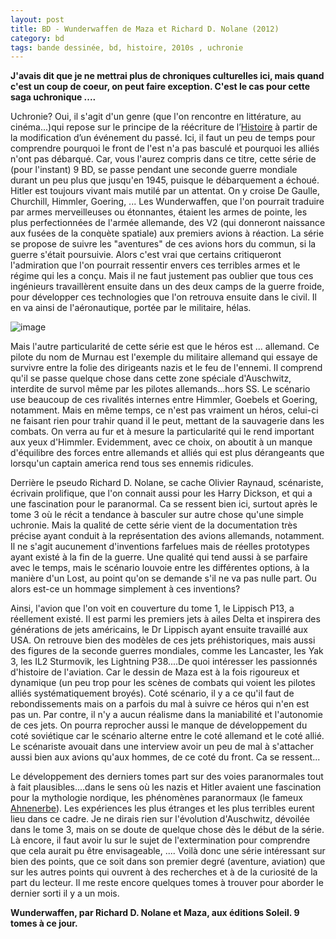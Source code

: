 ```yaml
---
layout: post
title: BD - Wunderwaffen de Maza et Richard D. Nolane (2012)
category: bd
tags: bande dessinée, bd, histoire, 2010s , uchronie
---
```

**J'avais dit que je ne mettrai plus de chroniques culturelles ici, mais quand c'est un coup de coeur, on peut faire exception. C'est le cas pour cette saga uchronique ....**

Uchronie? Oui, il s'agit d'un genre (que l'on rencontre en littérature, au cinéma...)qui repose sur le principe de la réécriture de l’<a title="Histoire" href="https://fr.wikipedia.org/wiki/Histoire">Histoire</a> à partir de la modification d’un événement du passé. Ici, il faut un peu de temps pour comprendre pourquoi le front de l'est n'a pas basculé et pourquoi les alliés n'ont pas débarqué. Car, vous l'aurez compris dans ce titre, cette série de (pour l'instant) 9 BD, se passe pendant une seconde guerre mondiale durant un peu plus que jusqu'en 1945, puisque le débarquement a échoué. Hitler est toujours vivant mais mutilé par un attentat. On y croise De Gaulle, Churchill, Himmler, Goering, ... Les Wunderwaffen, que l'on pourrait traduire par armes merveilleuses ou étonnantes, étaient les armes de pointe, les plus perfectionnées de l'armée allemande, des V2 (qui donneront naissance aux fusées de la conquète spatiale) aux premiers avions à réaction. La série se propose de suivre les "aventures" de ces avions hors du commun, si la guerre s'était poursuivie. Alors c'est vrai que certains critiqueront l'admiration que l'on pourrait ressentir envers ces terribles armes et le régime qui les a conçu. Mais il ne faut justement pas oublier que tous ces ingénieurs travaillèrent ensuite dans un des deux camps de la guerre froide, pour développer ces technologies que l'on retrouva ensuite dans le civil. Il en va ainsi de l'aéronautique, portée par le militaire, hélas.

![image](https://filedn.eu/llqi9IBxlYouGRXYG2xlROb/img/2016/wunderwaffen.jpg)

Mais l'autre particularité de cette série est que le héros est ... allemand. Ce pilote du nom de Murnau est l'exemple du militaire allemand qui essaye de survivre entre la folie des dirigeants nazis et le feu de l'ennemi. Il comprend qu'il se passe quelque chose dans cette zone spéciale d'Auschwitz, interdite de survol même par les pilotes allemands...hors SS. Le scénario use beaucoup de ces rivalités internes entre Himmler, Goebels et Goering, notamment. Mais en même temps, ce n'est pas vraiment un héros, celui-ci ne faisant rien pour trahir quand il le peut, mettant de la sauvagerie dans les combats. On verra au fur et à mesure la particularité qui le rend important aux yeux d'Himmler. Evidemment, avec ce choix, on aboutit à un manque d'équilibre des forces entre allemands et alliés qui est plus dérangeants que lorsqu'un captain america rend tous ses ennemis ridicules.

Derrière le pseudo Richard D. Nolane, se cache Olivier Raynaud, scénariste, écrivain prolifique, que l'on connait aussi pour les Harry Dickson, et qui a une fascination pour le paranormal. Ca se ressent bien ici, surtout après le tome 3 où le récit a tendance à basculer sur autre chose qu'une simple uchronie. Mais la qualité de cette série vient de la documentation très précise ayant conduit à la représentation des avions allemands, notamment. Il ne s'agit aucunement d'inventions farfelues mais de réelles prototypes ayant existé à la fin de la guerre. Une qualité qui tend aussi à se parfaire avec le temps, mais le scénario louvoie entre les différentes options, à la manière d'un Lost, au point qu'on se demande s'il ne va pas nulle part. Ou alors est-ce un hommage simplement à ces inventions?

Ainsi, l'avion que l'on voit en couverture du tome 1, le Lippisch P13, a réellement existé. Il est parmi les premiers jets à ailes Delta et inspirera des générations de jets américains, le Dr Lippisch ayant ensuite travaillé aux USA. On retrouve bien des modèles de ces jets préhistoriques, mais aussi des figures de la seconde guerres mondiales, comme les Lancaster, les Yak 3, les IL2 Sturmovik, les Lightning P38....De quoi intéresser les passionnés d'histoire de l'aviation. Car le dessin de Maza est à la fois rigoureux et dynamique (un peu trop pour les scènes de combats qui voient les pilotes alliés systématiquement broyés). Coté scénario, il y a ce qu'il faut de rebondissements mais on a parfois du mal à suivre ce héros qui n'en est pas un. Par contre, il n'y a aucun réalisme dans la maniabilité et l'autonomie de ces jets. On pourra reprocher aussi le manque de développement du coté soviétique car le scénario alterne entre le coté allemand et le coté allié. Le scénariste avouait dans une interview avoir un peu de mal à s'attacher aussi bien aux avions qu'aux hommes, de ce coté du front. Ca se ressent...

Le développement des derniers tomes part sur des voies paranormales tout à fait plausibles....dans le sens où les nazis et Hitler avaient une fascination pour la mythologie nordique, les phénomènes paranormaux (le fameux <a href="https://fr.wikipedia.org/wiki/Ahnenerbe">Ahnenerbe</a></span>). Les expériences les plus étranges et les plus terribles eurent lieu dans ce cadre. Je ne dirais rien sur l'évolution d'Auschwitz, dévoilée dans le tome 3, mais on se doute de quelque chose dès le début de la série. Là encore, il faut avoir lu sur le sujet de l'extermination pour comprendre que cela aurait pu être envisageable, .... Voilà donc une série intéressant sur bien des points, que ce soit dans son premier degré (aventure, aviation) que sur les autres points qui ouvrent à des recherches et à de la curiosité de la part du lecteur. Il me reste encore quelques tomes à trouver pour aborder le dernier sorti il y a un mois.

**Wunderwaffen, par Richard D. Nolane et Maza, aux éditions Soleil. 9 tomes à ce jour.** 
